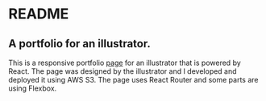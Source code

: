 # README

## A portfolio for an illustrator.

This is a responsive portfolio [page](https://kevingrimm.com) for an illustrator that is powered by React.  The page was designed by the illustrator and I developed and deployed it using AWS S3.  The page uses React Router and some parts are using Flexbox.

